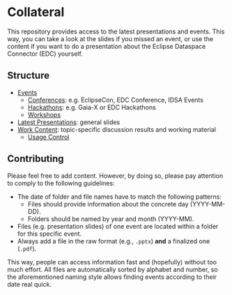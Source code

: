 # Collateral

This repository provides access to the latest presentations and events. This way, you can take a 
look at the slides if you missed an event, or use the content if you want to do a presentation about 
the Eclipse Dataspace Connector (EDC) yourself.

## Structure

- [Events](Events)
  - [Conferences](Events/Conferences): e.g. EclipseCon, EDC Conference, IDSA Events
  - [Hackathons](Events/Hackathons): e.g. Gaia-X or EDC Hackathons
  - [Workshops](Events/Workshops)
- [Latest Presentations](Latest%20Presentations): general slides
- [Work Content](Work%20Content): topic-specific discussion results and working material
  - [Usage Control](Work%20Content/Usage%20Control)

## Contributing

Please feel free to add content. However, by doing so, please pay attention to comply to the 
following guidelines:
- The date of folder and file names have to match the following patterns:
  - Files should provide information about the concrete day (YYYY-MM-DD).
  - Folders should be named by year and month (YYYY-MM).
- Files (e.g. presentation slides) of one event are located within a folder for this specific event.
- Always add a file in the raw format (e.g., `.pptx`) **and** a finalized one (`.pdf`).

This way, people can access information fast and (hopefully) without too much effort. All files are
automatically sorted by alphabet and number, so the aforementioned naming style allows finding
events according to their date real quick.
